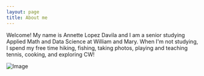 ```yaml
---
layout: page
title: About me
---
```


Welcome! My name is Annette Lopez Davila and I am a senior studying Applied Math and Data Science at William and Mary. When I'm not studying, I spend my free time hiking, fishing, taking photos, playing and teaching tennis, cooking, and exploring CW!

![Image](BeFunky-collage.jpg)

